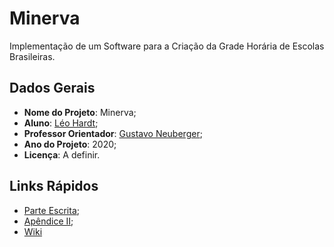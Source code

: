 # Minerva

Implementação de um Software para a Criação da Grade Horária de Escolas Brasileiras. 


## Dados Gerais

- **Nome do Projeto**: Minerva;
- **Aluno**: [Léo Hardt](http://buscatextual.cnpq.br/buscatextual/visualizacv.do?id=K2463923J2);
- **Professor Orientador**: [Gustavo Neuberger](http://buscatextual.cnpq.br/buscatextual/visualizacv.do?id=K4764159Y6);
- **Ano do Projeto**: 2020;
- **Licença**: A definir.

## Links Rápidos

- [Parte Escrita](doc/texto.pdf);
- [Apêndice II](doc/apendiceii.pdf);
- [Wiki](https://github.com/lhardt/Minerva/wiki)
